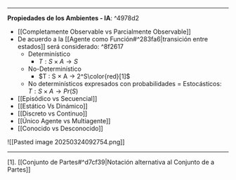 ***
**Propiedades de los Ambientes - IA**: ^4978d2
- [[Completamente Observable vs Parcialmente Observable]]
- De acuerdo a la [[Agente como Función#^283fa6|transición entre estados]] será considerado: ^8f2617
	- Determinístico
		- $T :S×A→S$
	- No-Determinístico
		- $T : S × A → 2^S\color{red}[1]$
	- No determinísticos expresados con probabilidades = Estocásticos: $T : S × A → Pr (S)$
- [[Episódico vs Secuencial]]
- [[Estático Vs Dinámico]] 
- [[Discreto vs Continuo]] 
- [[Único Agente vs Multiagente]] 
- [[Conocido vs Desconocido]] 

![[Pasted image 20250324092754.png]]
***
[1]. [[Conjunto de Partes#^d7cf39|Notación alternativa al Conjunto de a Partes]]  